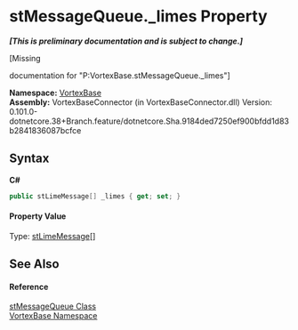 # stMessageQueue._limes Property 
 _**\[This is preliminary documentation and is subject to change.\]**_

\[Missing <summary> documentation for "P:VortexBase.stMessageQueue._limes"\]

**Namespace:**&nbsp;<a href="N_VortexBase.md">VortexBase</a><br />**Assembly:**&nbsp;VortexBaseConnector (in VortexBaseConnector.dll) Version: 0.101.0-dotnetcore.38+Branch.feature/dotnetcore.Sha.9184ded7250ef900bfdd1d83b2841836087bcfce

## Syntax

**C#**<br />
``` C#
public stLimeMessage[] _limes { get; set; }
```


#### Property Value
Type: <a href="T_VortexBase_stLimeMessage.md">stLimeMessage</a>[]

## See Also


#### Reference
<a href="T_VortexBase_stMessageQueue.md">stMessageQueue Class</a><br /><a href="N_VortexBase.md">VortexBase Namespace</a><br />